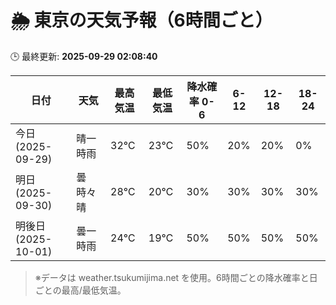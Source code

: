 # 🌦️ 東京の天気予報（6時間ごと）

🕒 最終更新: **2025-09-29 02:08:40**

| 日付 | 天気 | 最高気温 | 最低気温 | 降水確率 0-6 | 6-12 | 12-18 | 18-24 |
|------|------|----------|----------|------------|------|------|------|
| 今日 (2025-09-29) | 晴一時雨 | 32℃ | 23℃ | 50% | 20% | 20% | 0% |
| 明日 (2025-09-30) | 曇時々晴 | 28℃ | 20℃ | 30% | 30% | 30% | 30% |
| 明後日 (2025-10-01) | 曇一時雨 | 24℃ | 19℃ | 50% | 50% | 50% | 50% |

> ※データは weather.tsukumijima.net を使用。6時間ごとの降水確率と日ごとの最高/最低気温。